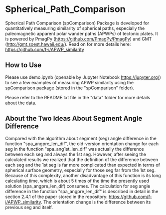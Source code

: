 # Spherical_Path_Comparison
Spherical Path Comparison (spComparison) Package is developed for quantitatively
measuring similarity of spherical paths, especially the paleomagnetic apparent
polar wander paths (APWPs) of tectonic plates. It is powered by PmagPy
(https://github.com/PmagPy/PmagPy) and GMT (http://gmt.soest.hawaii.edu/).
Read on for more details here: https://github.com/f-i/APWP_similarity

## How to Use
Please use demo.ipynb (openable by Jupyter Notebook https://jupyter.org/) to
see a few examples of measuring APWP similarity using the spComparison package
(stored in the "spComparison" folder).

Please refer to the README.txt file in the "data" folder for more details about
the data.

## About the Two Ideas About Segment Angle Difference
Compared with the algorithm about segment (seg) angle difference in the function
"spa_angpre_len_dif", the old-version orientation change for each seg in the
function "spa_ang1st_len_dif" was actually the difference between each seg and
always the 1st seg. However, after seeing the calculated results we realized
that the definition of the difference between each seg and the 1st seg is far
more complicated than expected in terms of spherical surface geometry,
especially for those seg far from the 1st seg. Because of this complexity,
another disadvantage of this function is its long calculating time, which is
about 5 times of the time the presently used solution (spa_angpre_len_dif)
consumes. The calculation for seg angle difference in the function
"spa_angpre_len_dif" is described in detail in the section 2.4.1 of the paper
stored in the repository: https://github.com/f-i/APWP_similarity. The
orientation change is the difference between its previous seg and itself.

[//]: # (# Related Algorithms)

[//]: # (## The Idea Behind the Function "spa_ang1st_len_dif")

[//]: # (* Angle between two DIRECTIONAL geodesics i.e. segments which are with)
[//]: # (  DIRECTIONs in the order of poles' ages, but not necessarily successive displacement ones.)
[//]: # (  Angle between two great circles, i.e. geodesics with no directions,)
[//]: # (  could have 2 solutions at both intersections of the great circles)
[//]: # (  that the two geodesics are on. However, if the two geodesics have directions,)
[//]: # (  the correct angle between them would be just one of the above 2 solutions.)

<!--- ![](fig1directionalGeodesics.png?raw=true) -->
[//]: # (Figure 1: Directional change calculations, for two successive displacement)
[//]: # (segments i.e. directional geodesics, that describe pole wandering like)
[//]: # (Seg<sub>1</sub><sup>'</sup> & Seg<sub>2</sub><sup>'</sup> or)
[//]: # (Seg<sub>2</sub><sup>'</sup> & Seg<sub>3</sub><sup>'</sup>, e.g.)
[//]: # (&Delta;&alpha;<sub>12</sub><sup>'</sup>,)
[//]: # (&Delta;&alpha;<sub>23</sub><sup>'</sup>, and also for two separate segments like)
[//]: # (Seg<sub>1</sub><sup>'</sup> & Seg<sub>3</sub><sup>'</sup>, e.g.)
[//]: # (&Delta;&alpha;<sub>13</sub><sup>'</sup>: [a] Geographical [orthographicprojection];)
[//]: # ([b] Cartesian.)

[//]: # (For example, in Figure 1a, the three segments)
[//]: # (Seg<sub>1</sub><sup>'</sup>, Seg<sub>2</sub><sup>'</sup> and)
[//]: # (Seg<sub>3</sub><sup>'</sup> compose an APWP-like trajectory without pole)
[//]: # (uncertainty shown. Figure 1b is an analogy of these three vectors in Cartesian)
[//]: # (space where the related calculations are more straightforward.)

[//]: # (As we all know, azimuth &alpha;<sub>1</sub> is not equal to azimuth)
[//]: # (&alpha;<sub>1</sub><sup>'</sup>, &alpha;<sub>2</sub> not equal to)
[//]: # (&alpha;<sub>2</sub><sup>'</sup>, and &alpha;<sub>3</sub> not equal to)
[//]: # (&alpha;<sub>3</sub><sup>'</sup>. In terms of directional change of each segment,)
[//]: # (azimuth &Delta;&alpha;<sub>12</sub> is not equal to azimuth)
[//]: # (&Delta;&alpha;<sub>12</sub><sup>'</sup>, &Delta;&alpha;<sub>23</sub> not equal)
[//]: # (to &Delta;&alpha;<sub>23</sub><sup>'</sup>, and &Delta;&alpha;<sub>13</sub>)
[//]: # (not equal to &Delta;&alpha;<sub>13</sub><sup>'</sup>. Although)
[//]: # (&Delta;&alpha;<sub>13</sub> = &Delta;&alpha;<sub>12</sub> +)
[//]: # (&Delta;&alpha;<sub>23</sub>, &Delta;&alpha;<sub>13</sub><sup>'</sup> is not)
[//]: # (equal to the summation of &Delta;&alpha;<sub>12</sub><sup>'</sup> and)
[//]: # (&Delta;&alpha;<sub>23</sub><sup>'</sup>. Calculating a correct)
[//]: # (&Delta;&alpha;<sub>13</sub><sup>'</sup> is complex mainly because of the two)
[//]: # (separate geodesics, i.e. segments, are directional like vectors. They are also in)
[//]: # (chronological order, it does not influence the angle between these two separate)
[//]: # (geodesics. The different situations, including the relatively simpler one shown in Figure 1a,)
[//]: # (for obtaining a correct &Delta;&alpha;<sub>13</sub><sup>'</sup>)
[//]: # (will be described in detail as follows. Proper map projections for this kind of)
[//]: # (demonstrations are [a] Miller cylindrical, and [b] Azimuthal equidistant.)
